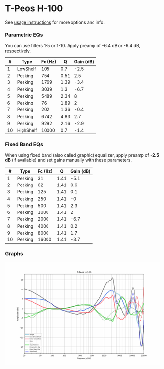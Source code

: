 # T-Peos H-100
See [usage instructions](https://github.com/jaakkopasanen/AutoEq#usage) for more options and info.

### Parametric EQs
You can use filters 1-5 or 1-10. Apply preamp of -6.4 dB or -6.4 dB, respectively.

|   # | Type      |   Fc (Hz) |    Q |   Gain (dB) |
|-----|-----------|-----------|------|-------------|
|   1 | LowShelf  |       105 | 0.7  |        -2.5 |
|   2 | Peaking   |       754 | 0.51 |         2.5 |
|   3 | Peaking   |      1769 | 1.39 |        -3.4 |
|   4 | Peaking   |      3039 | 1.3  |        -6.7 |
|   5 | Peaking   |      5489 | 2.34 |         8   |
|   6 | Peaking   |        76 | 1.89 |         2   |
|   7 | Peaking   |       202 | 1.36 |        -0.4 |
|   8 | Peaking   |      6742 | 4.83 |         2.7 |
|   9 | Peaking   |      9292 | 2.16 |        -2.9 |
|  10 | HighShelf |     10000 | 0.7  |        -1.4 |

### Fixed Band EQs
When using fixed band (also called graphic) equalizer, apply preamp of **-2.5 dB** (if available) and set gains manually with these parameters.

|   # | Type    |   Fc (Hz) |    Q |   Gain (dB) |
|-----|---------|-----------|------|-------------|
|   1 | Peaking |        31 | 1.41 |        -5.1 |
|   2 | Peaking |        62 | 1.41 |         0.6 |
|   3 | Peaking |       125 | 1.41 |         0.1 |
|   4 | Peaking |       250 | 1.41 |        -0   |
|   5 | Peaking |       500 | 1.41 |         2.3 |
|   6 | Peaking |      1000 | 1.41 |         2   |
|   7 | Peaking |      2000 | 1.41 |        -6.7 |
|   8 | Peaking |      4000 | 1.41 |         0.2 |
|   9 | Peaking |      8000 | 1.41 |         1.7 |
|  10 | Peaking |     16000 | 1.41 |        -3.7 |

### Graphs
![](./T-Peos%20H-100.png)
